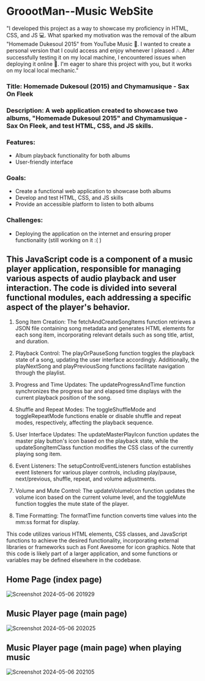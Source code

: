 # GroootMan--Music WebSite
"I developed this project as a way to showcase my proficiency in HTML, CSS, and JS 💻. What sparked my motivation was the removal of the album "Homemade Dukesoul 2015" from YouTube Music 🎵. I wanted to create a personal version that I could access and enjoy whenever I pleased 🎶. After successfully testing it on my local machine, I encountered issues when deploying it online 🤔. I'm eager to share this project with you, but it works on my local local mechanic."

### Title: Homemade Dukesoul (2015) and Chymamusique - Sax On Fleek

### Description: A web application created to showcase two albums, "Homemade Dukesoul 2015" and Chymamusique - Sax On Fleek, and test HTML, CSS, and JS skills.

### Features:

- Album playback functionality for both albums
- User-friendly interface

### Goals:

- Create a functional web application to showcase both albums
- Develop and test HTML, CSS, and JS skills
- Provide an accessible platform to listen to both albums

### Challenges:

- Deploying the application on the internet and ensuring proper functionality (still working on it :( )




## This JavaScript code is a component of a music player application, responsible for managing various aspects of audio playback and user interaction. The code is divided into several functional modules, each addressing a specific aspect of the player's behavior.

1. Song Item Creation: The fetchAndCreateSongItems function retrieves a JSON file containing song metadata and generates HTML elements for each song item, incorporating relevant details such as song title, artist, and duration.

2. Playback Control: The playOrPauseSong function toggles the playback state of a song, updating the user interface accordingly. Additionally, the playNextSong and playPreviousSong functions facilitate navigation through the playlist.

3. Progress and Time Updates: The updateProgressAndTime function synchronizes the progress bar and elapsed time displays with the current playback position of the song.

4. Shuffle and Repeat Modes: The toggleShuffleMode and toggleRepeatMode functions enable or disable shuffle and repeat modes, respectively, affecting the playback sequence.

5. User Interface Updates: The updateMasterPlayIcon function updates the master play button's icon based on the playback state, while the updateSongItemClass function modifies the CSS class of the currently playing song item.

6. Event Listeners: The setupControlEventListeners function establishes event listeners for various player controls, including play/pause, next/previous, shuffle, repeat, and volume adjustments.

7. Volume and Mute Control: The updateVolumeIcon function updates the volume icon based on the current volume level, and the toggleMute function toggles the mute state of the player.

8. Time Formatting: The formatTime function converts time values into the mm:ss format for display.

This code utilizes various HTML elements, CSS classes, and JavaScript functions to achieve the desired functionality, incorporating external libraries or frameworks such as Font Awesome for icon graphics. Note that this code is likely part of a larger application, and some functions or variables may be defined elsewhere in the codebase.





## Home Page (index page)
![Screenshot 2024-05-06 201929](https://github.com/Aphelele-Marwarwa/GrootMan--Music/assets/100202694/232572b4-3d63-4508-a144-a7d2cd06283c)

## Music Player page (main page)
![Screenshot 2024-05-06 202025](https://github.com/Aphelele-Marwarwa/GrootMan--Music/assets/100202694/996904bc-d271-4440-84de-0ab5058e3ae3)

## Music Player page (main page) when playing music
![Screenshot 2024-05-06 202105](https://github.com/Aphelele-Marwarwa/GrootMan--Music/assets/100202694/e1daa419-81b5-4783-a52b-2e7894df2a6e)
